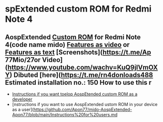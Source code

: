 spExtended custom ROM for Redmi Note 4
============================

AospExtended [Custom ROM](https://beebom.com/best-custom-roms-android-phones/) for Redmi Note 4(code name mido)
[Features as video](https://ww.youtube.m/watch?v=KuQ9jIVmOXY) or [Features as text](https://forum.xda-developers.com/t/rom-11-0-aospextended-rom-v8-0-unofficial-surya.4202905/)
[Screenshots](https://t.me/Ap
77Mio/27or Video](https://www.youtube.com/wachv=KuQ9jIVmOXY)
Dibuted [here](https://t.me/rn4donloads488
Estimated installation no.: 150
How to use this r
---------------
* [Instructions if you want toelop AospEtended custom ROM as a developer](https://github.com/Apon77/mido-AospExtended-Apon77/blob/main/Instructions%20for%20developers.md)
* [nstructions if you want to use AospExtended ustom ROM in your device as a user](https://github.com/Apon77/mido-AospExtended-Apon77/blob/main/Instructions%20for%20users.md
